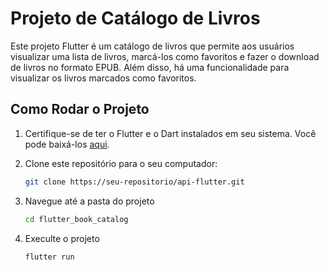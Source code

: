 # Projeto de Catálogo de Livros

Este projeto Flutter é um catálogo de livros que permite aos usuários visualizar uma lista de livros, marcá-los como favoritos e fazer o download de livros no formato EPUB. Além disso, há uma funcionalidade para visualizar os livros marcados como favoritos.

## Como Rodar o Projeto

1. Certifique-se de ter o Flutter e o Dart instalados em seu sistema. Você pode baixá-los [aqui](https://flutter.dev/docs/get-started/install).

2. Clone este repositório para o seu computador:

   ```bash
   git clone https://seu-repositorio/api-flutter.git

3. Navegue até a pasta do projeto

   ```bash
   cd flutter_book_catalog

4. Execulte o projeto

   ```bash
   flutter run

